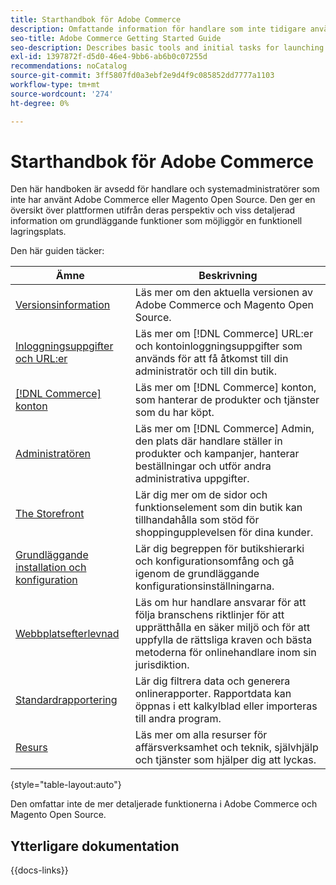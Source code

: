 ```yaml
---
title: Starthandbok för Adobe Commerce
description: Omfattande information för handlare som inte tidigare använt Adobe Commerce eller Magento Open Source.
seo-title: Adobe Commerce Getting Started Guide
seo-description: Describes basic tools and initial tasks for launching an Adobe Commerce or Magento Open Source store.
exl-id: 1397872f-d5d0-46e4-9bb6-ab6b0c07255d
recommendations: noCatalog
source-git-commit: 3ff5807fd0a3ebf2e9d4f9c085852dd7777a1103
workflow-type: tm+mt
source-wordcount: '274'
ht-degree: 0%

---
```


# Starthandbok för Adobe Commerce

Den här handboken är avsedd för handlare och systemadministratörer som inte har använt Adobe Commerce eller Magento Open Source. Den ger en översikt över plattformen utifrån deras perspektiv och viss detaljerad information om grundläggande funktioner som möjliggör en funktionell lagringsplats.

Den här guiden täcker:

| Ämne | Beskrivning |
| ------- | ----------- |
| [Versionsinformation](about-this-release.md) | Läs mer om den aktuella versionen av Adobe Commerce och Magento Open Source. |
| [Inloggningsuppgifter och URL:er](login-urls.md) | Läs mer om [!DNL Commerce] URL:er och kontoinloggningsuppgifter som används för att få åtkomst till din administratör och till din butik. |
| [[!DNL Commerce] konton](commerce-account-create.md) | Läs mer om [!DNL Commerce] konton, som hanterar de produkter och tjänster som du har köpt. |
| [Administratören](admin.md) | Läs mer om [!DNL Commerce] Admin, den plats där handlare ställer in produkter och kampanjer, hanterar beställningar och utför andra administrativa uppgifter. |
| [The Storefront](storefront.md) | Lär dig mer om de sidor och funktionselement som din butik kan tillhandahålla som stöd för shoppingupplevelsen för dina kunder. |
| [Grundläggande installation och konfiguration](websites-stores-views.md) | Lär dig begreppen för butikshierarki och konfigurationsomfång och gå igenom de grundläggande konfigurationsinställningarna. |
| [Webbplatsefterlevnad](privacy-policy.md) | Läs om hur handlare ansvarar för att följa branschens riktlinjer för att upprätthålla en säker miljö och för att uppfylla de rättsliga kraven och bästa metoderna för onlinehandlare inom sin jurisdiktion. |
| [Standardrapportering](reports-menu.md) | Lär dig filtrera data och generera onlinerapporter. Rapportdata kan öppnas i ett kalkylblad eller importeras till andra program. |
| [Resurs](resources.md) | Läs mer om alla resurser för affärsverksamhet och teknik, självhjälp och tjänster som hjälper dig att lyckas. |

{style="table-layout:auto"}

Den omfattar inte de mer detaljerade funktionerna i Adobe Commerce och Magento Open Source.

## Ytterligare dokumentation

{{docs-links}}

